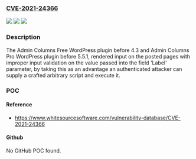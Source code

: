 ### [CVE-2021-24366](https://cve.mitre.org/cgi-bin/cvename.cgi?name=CVE-2021-24366)
![](https://img.shields.io/static/v1?label=Product&message=Admin%20Columns%20Pro&color=blue)
![](https://img.shields.io/static/v1?label=Version&message=5.5.1%3C%205.5.1%20&color=brighgreen)
![](https://img.shields.io/static/v1?label=Vulnerability&message=CWE-79%20Cross-site%20Scripting%20(XSS)&color=brighgreen)

### Description

The Admin Columns Free WordPress plugin before 4.3 and Admin Columns Pro WordPress plugin before 5.5.1, rendered input on the posted pages with improper input validation on the value passed into the field 'Label' parameter, by taking this as an advantage an authenticated attacker can supply a crafted arbitrary script and execute it.

### POC

#### Reference
- https://www.whitesourcesoftware.com/vulnerability-database/CVE-2021-24366

#### Github
No GitHub POC found.


